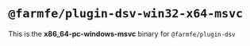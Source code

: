 # `@farmfe/plugin-dsv-win32-x64-msvc`

This is the **x86_64-pc-windows-msvc** binary for `@farmfe/plugin-dsv`
